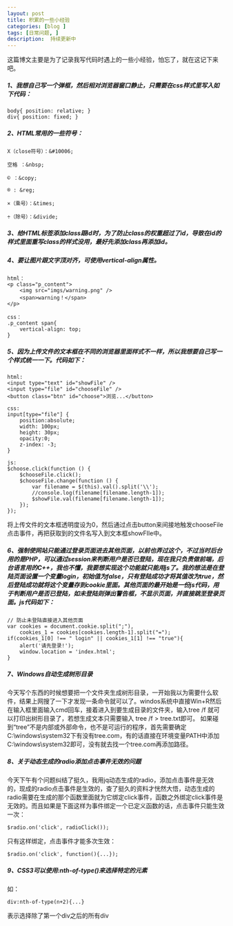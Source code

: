 ```yaml
---
layout: post
title: 积累的一些小经验
categories: [blog ]
tags: [日常问题, ]
description:  持续更新中
---
```


这篇博文主要是为了记录我写代码时遇上的一些小经验，怕忘了，就在这记下来吧。

##### 1、我想自己写一个弹框，然后相对浏览器窗口静止，只需要在css样式里写入如下代码：

```
body{ position: relative; }
div{ position: fixed; }
```

##### 2、HTML常用的一些符号：

    X（close符号）：&#10006;

    空格 ：&nbsp;
 
    © ：&copy;
    
    ® : &reg;

    ×（乘号）：&times;
    
    ÷（除号）：&divide;

##### 3、给HTML标签添加class跟id时，为了防止class的权重超过了id，导致在id的样式里面重写class的样式没用，最好先添加class再添加id。


##### 4、要让图片跟文字顶对齐，可使用vertical-align属性。

```
html：
<p class="p_content">
    <img src="imgs/warning.png" />
    <span>warning！</span>
</p>

css：
.p_content span{
    vertical-align: top;
}
```

##### 5、因为上传文件的文本框在不同的浏览器里面样式不一样，所以我想要自己写一个样式统一一下。代码如下：


```
html:
<input type="text" id="showFile" />
<input type="file" id="chooseFile" />
<button class="btn" id="choose">浏览...</button>

css:
input[type="file"] {
    position:absolute;
    width: 100px;
    height: 30px;
    opacity:0;
    z-index: -3;
}

js:
$choose.click(function () {
    $chooseFile.click();
    $chooseFile.change(function () {
        var filename = $(this).val().split('\\');
        //console.log(filename[filename.length-1]);
        $showFile.val(filename[filename.length-1]);
    });
});
```

将上传文件的文本框透明度设为0，然后通过点击button来间接地触发chooseFile点击事件，再把获取到的文件名写入到文本框showFIle中。

##### 6、强制使网站只能通过登录页面进去其他页面，以前也弄过这个，不过当时后台用的是PHP，可以通过session来判断用户是否已登陆，现在我只负责做前端，后台语言用的C++，我也不懂，我要想实现这个功能就只能用js了。我的想法是在登陆页面设置一个变量login，初始值为false，只有登陆成功才将其值改为true，然后登陆成功就将这个变量存到cookie里面。其他页面的最开始是一份js代码，用于判断用户是否已登陆，如未登陆则弹出警告框，不显示页面，并直接跳至登录页面。js代码如下：

```
// 防止未登陆直接进入其他页面
var cookies = document.cookie.split(";"),
    cookies_1 = cookies[cookies.length-1].split("=");
if(cookies_1[0] !== " login" || cookies_1[1] !== "true"){
    alert('请先登录!');
    window.location = 'index.html';
}
```

##### 7、Windows自动生成树形目录
今天写个东西的时候想要把一个文件夹生成树形目录，一开始我以为需要什么软件，结果上网搜了一下才发现一条命令就可以了。windos系统中直接Win+R然后在输入框里面输入cmd回车，接着进入到要生成目录的文件夹，输入tree /f 就可以打印出树形目录了，若想生成文本只需要输入 tree /f > tree.txt即可。
如果碰到“tree”不是内部或外部命令，也不是可运行的程序，首先需要确定C:\windows\system32下有没有tree.com，有的话直接在环境变量PATH中添加C:\windows\system32即可，没有就去找一个tree.com再添加路径。




##### 8、关于动态生成的radio添加点击事件无效的问题
今天下午有个问题纠结了挺久，我用jq动态生成的radio，添加点击事件是无效的，现成的radio点击事件是生效的，查了挺久的资料才恍然大悟，动态生成的radio需要在生成的那个函数里面就为它绑定click事件，函数之外绑定click事件是无效的。而且如果是下面这样为事件绑定一个已定义函数的话，点击事件只能生效一次：
```
$radio.on('click', radioClick());
```
只有这样绑定，点击事件才能多次生效：
```
$radio.on('click', function(){...});
```

##### 9、CSS3可以使用:nth-of-type()来选择特定的元素
如：
```
div:nth-of-type(n+2){...}
```
表示选择除了第一个div之后的所有div
